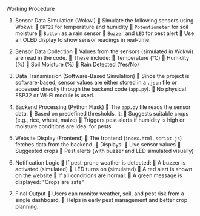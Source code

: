 Working Procedure

1. Sensor Data Simulation (Wokwi)
   💠  Simulate the following sensors using Wokwi:
   💠 `DHT22` for temperature and humidity
   💠 `Potentiometer` for soil moisture
   💠 `Button` as a rain sensor
   💠 `Buzzer` and `LED` for pest alert
   💠  Use an OLED display to show sensor readings in real-time.

2. Sensor Data Collection
   💠 Values from the sensors (simulated in Wokwi) are read in the code.
   💠 These include:
   💠 Temperature (°C)
   💠 Humidity (%)
   💠 Soil Moisture (%)
   💠 Rain Detected (Yes/No)

3. Data Transmission (Software-Based Simulation)
   💠 Since the project is software-based, sensor values are either stored in a `.json` file or accessed directly through the backend code (`app.py`).
   💠 No physical ESP32 or Wi-Fi module is used.

4. Backend Processing (Python Flask)
   💠 The `app.py` file reads the sensor data.
   💠 Based on predefined thresholds, it:
   💠 Suggests suitable crops (e.g., rice, wheat, maize)
   💠 Triggers pest alerts if humidity is high or moisture conditions are ideal for pests

5. Website Display (Frontend)
   💠 The frontend (`index.html`, `script.js`) fetches data from the backend.
   💠 Displays:
   💠 Live sensor values
   💠 Suggested crops
   💠 Pest alerts (with buzzer and LED simulated visually)

6. Notification Logic
   💠 If pest-prone weather is detected:
   💠 A buzzer is activated (simulated)
   💠 LED turns on (simulated)
   💠 A red alert is shown on the website
   💠 If all conditions are normal:
   💠 A green message is displayed: "Crops are safe"

7. Final Output
   💠 Users can monitor weather, soil, and pest risk from a single dashboard.
   💠 Helps in early pest management and better crop planning.
